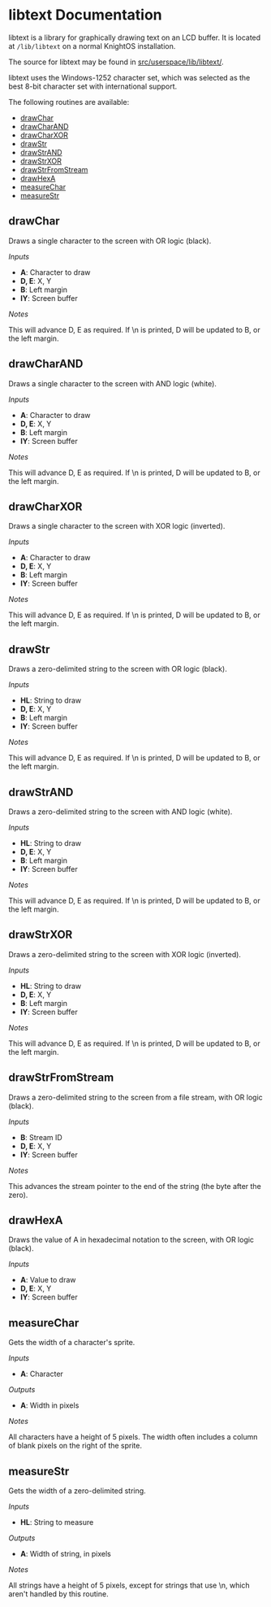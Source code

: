 # libtext Documentation

libtext is a library for graphically drawing text on an LCD buffer. It is located at `/lib/libtext` on a normal KnightOS installation.

The source for libtext may be found in
[src/userspace/lib/libtext/](https://github.com/SirCmpwn/KnightOS/tree/master/src/userspace/lib/libtext).

libtext uses the Windows-1252 character set, which was selected as the best 8-bit character set with international
support.

The following routines are available:

* [drawChar](#drawchar)
* [drawCharAND](#drawcharand)
* [drawCharXOR](#drawcharxor)
* [drawStr](#drawstr)
* [drawStrAND](#drawstrand)
* [drawStrXOR](#drawstrxor)
* [drawStrFromStream](#drawstrfromstream)
* [drawHexA](#drawhexa)
* [measureChar](#measurechar)
* [measureStr](#measurestr)

## drawChar

Draws a single character to the screen with OR logic (black).

*Inputs*

* **A**: Character to draw
* **D, E**: X, Y
* **B**: Left margin
* **IY**: Screen buffer

*Notes*

This will advance D, E as required. If \n is printed, D will be updated to B, or the left margin.

## drawCharAND

Draws a single character to the screen with AND logic (white).

*Inputs*

* **A**: Character to draw
* **D, E**: X, Y
* **B**: Left margin
* **IY**: Screen buffer

*Notes*

This will advance D, E as required. If \n is printed, D will be updated to B, or the left margin.

## drawCharXOR

Draws a single character to the screen with XOR logic (inverted).

*Inputs*

* **A**: Character to draw
* **D, E**: X, Y
* **B**: Left margin
* **IY**: Screen buffer

*Notes*

This will advance D, E as required. If \n is printed, D will be updated to B, or the left margin.

## drawStr

Draws a zero-delimited string to the screen with OR logic (black).

*Inputs*

* **HL**: String to draw
* **D, E**: X, Y
* **B**: Left margin
* **IY**: Screen buffer

*Notes*

This will advance D, E as required. If \n is printed, D will be updated to B, or the left margin.

## drawStrAND

Draws a zero-delimited string to the screen with AND logic (white).

*Inputs*

* **HL**: String to draw
* **D, E**: X, Y
* **B**: Left margin
* **IY**: Screen buffer

*Notes*

This will advance D, E as required. If \n is printed, D will be updated to B, or the left margin.

## drawStrXOR

Draws a zero-delimited string to the screen with XOR logic (inverted).

*Inputs*

* **HL**: String to draw
* **D, E**: X, Y
* **B**: Left margin
* **IY**: Screen buffer

*Notes*

This will advance D, E as required. If \n is printed, D will be updated to B, or the left margin.

## drawStrFromStream

Draws a zero-delimited string to the screen from a file stream, with OR logic (black).

*Inputs*

* **B**: Stream ID
* **D, E**: X, Y
* **IY**: Screen buffer

*Notes*

This advances the stream pointer to the end of the string (the byte after the zero).

## drawHexA

Draws the value of A in hexadecimal notation to the screen, with OR logic (black).

*Inputs*

* **A**: Value to draw
* **D, E**: X, Y
* **IY**: Screen buffer

## measureChar

Gets the width of a character's sprite.

*Inputs*

* **A**: Character

*Outputs*

* **A**: Width in pixels

*Notes*

All characters have a height of 5 pixels. The width often includes a column of blank pixels on the right of the sprite.

## measureStr

Gets the width of a zero-delimited string.

*Inputs*

* **HL**: String to measure

*Outputs*

* **A**: Width of string, in pixels

*Notes*

All strings have a height of 5 pixels, except for strings that use \n, which aren't handled by this routine.
